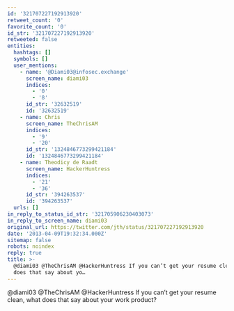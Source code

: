 ```yaml
---
id: '321707227192913920'
retweet_count: '0'
favorite_count: '0'
id_str: '321707227192913920'
retweeted: false
entities:
  hashtags: []
  symbols: []
  user_mentions:
    - name: '@Diami03@infosec.exchange'
      screen_name: diami03
      indices:
        - '0'
        - '8'
      id_str: '32632519'
      id: '32632519'
    - name: Chris
      screen_name: TheChrisAM
      indices:
        - '9'
        - '20'
      id_str: '1324846773299421184'
      id: '1324846773299421184'
    - name: Theodicy de Raadt
      screen_name: HackerHuntress
      indices:
        - '21'
        - '36'
      id_str: '394263537'
      id: '394263537'
  urls: []
in_reply_to_status_id_str: '321705906230403073'
in_reply_to_screen_name: diami03
original_url: https://twitter.com/jth/status/321707227192913920
date: '2013-04-09T19:32:34.000Z'
sitemap: false
robots: noindex
reply: true
title: >-
  @diami03 @TheChrisAM @HackerHuntress If you can’t get your resume clean, what
  does that say about yo…
---
```


@diami03 @TheChrisAM @HackerHuntress If you can’t get your resume clean, what does that say about your work product?
